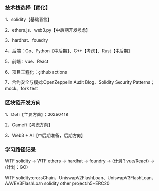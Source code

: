 ### 技术栈选择【简化】

1、solidity【基础语言】

2、ethers.js、web3.py【中后期开发考虑】

3、hardhat、foundry

4、后端：Go、Python【中后期】、C++【考虑】、Rust【中后期】

5、前端：vue、React

6、项目工程化：github actions

7、合约安全与模拟:OpenZeppelin Audit Blog、Solidity Security Patterns；mock、fork test

### 区块链开发方向

1、Defi【主要方向】；20250418

2、Gamefi【考虑方向】

3、Web3 + AI【中后期准备，后期方向】

### 学习路径记录

WTF solidity -> WTF ethers -> hardhat -> foundry -> (计划？vue/React) -> (计划：GO)

WTF solidity:crossChain、UniswapV2FlashLoan、UniswapV3FlashLoan、AAVEV3FlashLoan
solidity other project:h5+ERC20
